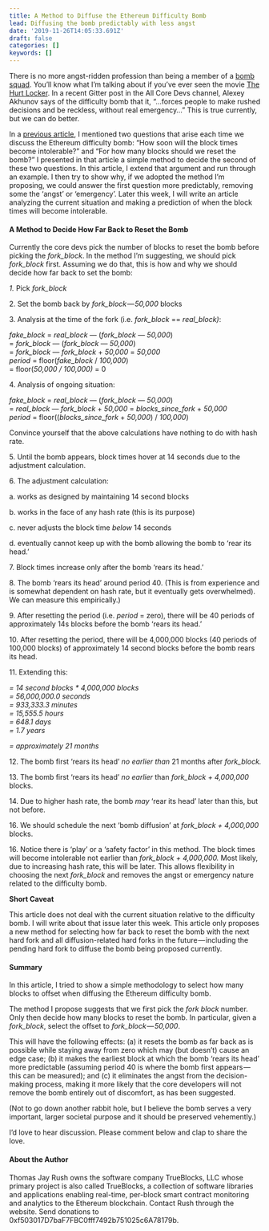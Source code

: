 ```yaml
---
title: A Method to Diffuse the Ethereum Difficulty Bomb
lead: Diffusing the bomb predictably with less angst
date: '2019-11-26T14:05:33.691Z'
draft: false
categories: []
keywords: []
---
```


There is no more angst-ridden profession than being a member of a [bomb squad](https://en.wikipedia.org/wiki/Bomb_disposal). You’ll know what I’m talking about if you’ve ever seen the movie [The Hurt Locker](https://en.wikipedia.org/wiki/The_Hurt_Locker). In a recent Gitter post in the All Core Devs channel, Alexey Akhunov says of the difficulty bomb that it, “…forces people to make rushed decisions and be reckless, without real emergency…” This is true currently, but we can do better.

In a [previous article](https://medium.com/@tjayrush/its-not-that-difficult-33a428c3c2c3), I mentioned two questions that arise each time we discuss the Ethereum difficulty bomb: “How soon will the block times become intolerable?” and “For how many blocks should we reset the bomb?” I presented in that article a simple method to decide the second of these two questions. In this article, I extend that argument and run through an example. I then try to show why, if we adopted the method I’m proposing, we could answer the first question more predictably, removing some the ‘angst’ or ‘emergency’. Later this week, I will write an article analyzing the current situation and making a prediction of when the block times will become intolerable.

#### A Method to Decide How Far Back to Reset the Bomb

Currently the core devs pick the number of blocks to reset the bomb before picking the _fork\_block_. In the method I’m suggesting, we should pick _fork\_block_ first. Assuming we do that, this is how and why we should decide how far back to set the bomb:

_1._ Pick _fork\_block_

2\. Set the bomb back by _fork\_block — 50,000_ blocks

3\. Analysis at the time of the fork (i.e. _fork\_block_ \== _real\_block)_:

_fake\_block_ \= _real\_block_ — (_fork\_block_ — _50,000_)  
           = _fork\_block_ — (_fork\_block_ — _50,000_)  
           = _fork\_block_ — _fork\_block_ + _50,000_ \= _50,000  
    period_ \= floor(_fake\_block_ / _100,000_)  
           = floor(_50,000 / 100,000)_ \= 0

4\. Analysis of ongoing situation:

_fake\_block_ \= _real\_block_ — (_fork\_block_ — _50,000_)  
           = _real\_block_ — _fork\_block_ + _50,000_ \= _blocks\_since\_fork_ \+ _50,000  
    period_ \= floor((_blocks\_since\_fork_ \+ _50,000_) / _100,000_)

Convince yourself that the above calculations have nothing to do with hash rate.

5\. Until the bomb appears, block times hover at 14 seconds due to the adjustment calculation.

6\. The adjustment calculation:

a. works as designed by maintaining 14 second blocks

b. works in the face of any hash rate (this is its purpose)

c. never adjusts the block time _below_ 14 seconds

d. eventually cannot keep up with the bomb allowing the bomb to ‘rear its head.’

7\. Block times increase only after the bomb ‘rears its head.’

8\. The bomb ‘rears its head’ around period 40. (This is from experience and is somewhat dependent on hash rate, but it eventually gets overwhelmed). We can measure this empirically.)

9\. After resetting the period (i.e. _period_ = zero), there will be 40 periods of approximately 14s blocks before the bomb ‘rears its head.’

10\. After resetting the period, there will be 4,000,000 blocks (40 periods of 100,000 blocks) of approximately 14 second blocks before the bomb rears its head.

11\. Extending this:

 _= 14 second blocks \* 4,000,000 blocks  
     = 56,000,000.0 seconds  
     =    933,333.3 minutes  
     =     15,555.5 hours  
     =        648.1 days  
     =          1.7 years_

 _= approximately 21 months_

12\. The bomb first ‘rears its head’ _no earlier than_ 21 months after _fork\_block._

13\. The bomb first ‘rears its head’ _no earlier_ than _fork\_block + 4,000,000_ blocks.

14\. Due to higher hash rate, the bomb _may_ ‘rear its head’ later than this, but not before.

16\. We should schedule the next ‘bomb diffusion’ at _fork\_block + 4,000,000_ blocks.

16\. Notice there is ‘play’ or a ‘safety factor’ in this method. The block times will become intolerable not earlier than _fork\_block + 4,000,000._ Most likely, due to increasing hash rate, this will be later. This allows flexibility in choosing the next _fork\_block_ and removes the angst or emergency nature related to the difficulty bomb.

**Short Caveat**

This article does not deal with the current situation relative to the difficulty bomb. I will write about that issue later this week. This article only proposes a new method for selecting how far back to reset the bomb with the next hard fork and all diffusion-related hard forks in the future — including the pending hard fork to diffuse the bomb being proposed currently.

#### Summary

In this article, I tried to show a simple methodology to select how many blocks to offset when diffusing the Ethereum difficulty bomb.

The method I propose suggests that we first pick the _fork block_ number. Only then decide how many blocks to reset the bomb. In particular, given a _fork\_block_, select the offset to _fork\_block_ — _50,000_.

This will have the following effects: (a) it resets the bomb as far back as is possible while staying away from zero which may (but doesn’t) cause an edge case; (b) it makes the earliest block at which the bomb ‘rears its head’ more predictable (assuming period 40 is where the bomb first appears — this can be measured); and (c) it eliminates the angst from the decision-making process, making it more likely that the core developers will not remove the bomb entirely out of discomfort, as has been suggested.

(Not to go down another rabbit hole, but I believe the bomb serves a very important, larger societal purpose and it should be preserved vehemently.)

I’d love to hear discussion. Please comment below and clap to share the love.

#### About the Author

Thomas Jay Rush owns the software company TrueBlocks, LLC whose primary project is also called TrueBlocks, a collection of software libraries and applications enabling real-time, per-block smart contract monitoring and analytics to the Ethereum blockchain. Contact Rush through the website. Send donations to 0xf503017D7baF7FBC0fff7492b751025c6A78179b.
